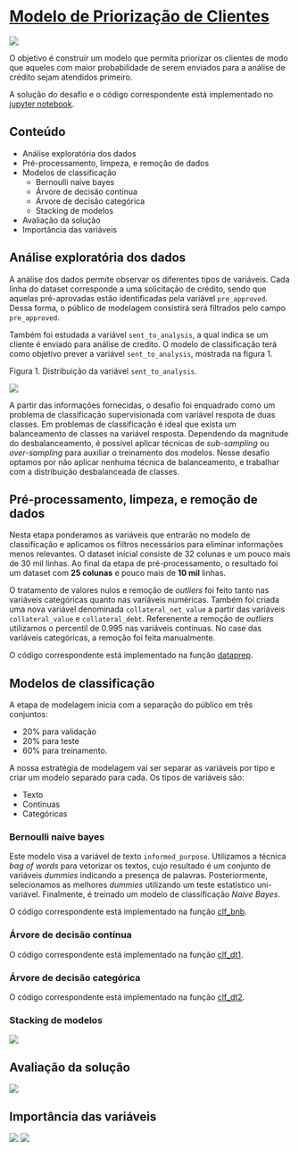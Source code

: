 # [Modelo de Priorização de Clientes](notebook/modelo_de_prioridade_clientes.ipynb)

![](figures/logo.png)

O objetivo é construir um modelo que permita priorizar os clientes de modo 
que aqueles com maior probabilidade de serem enviados para a análise de 
crédito sejam atendidos primeiro.

A solução do desafio e o código correspondente está implementado no
[jupyter notebook](notebook/modelo_de_prioridade_clientes.ipynb).

## Conteúdo

- Análise exploratória dos dados
- Pré-processamento, limpeza, e remoção de dados
- Modelos de classificação
  - Bernoulli naive bayes
  - Árvore de decisão contínua
  - Árvore de decisão categórica
  - Stacking de modelos
- Avaliação da solução
- Importância das variáveis

## Análise exploratória dos dados

A análise dos dados permite observar os diferentes tipos de variáveis.
Cada linha do dataset corresponde a uma solicitação de crédito, sendo
que aquelas pré-aprovadas estão identificadas pela variável `pre_approved`.
Dessa forma, o público de modelagem consistirá será filtrados
pelo campo `pre_approved`.

Também foi estudada a variável `sent_to_analysis`, a qual indica se um cliente
é enviado para análise de credito. O modelo de classificação terá como objetivo
prever a variável `sent_to_analysis`, mostrada na figura 1.


Figura 1. Distribuição da variável `sent_to_analysis`.

![](figures/fig1.png)

A partir das informações fornecidas, o desafio foi enquadrado como um
problema de classificação supervisionada com variável respota de duas classes.
Em problemas de classificação é ideal que exista um balanceamento de classes
na variável resposta. Dependendo da magnitude do desbalanceamento, é possivel
aplicar técnicas de _sub-sampling_ ou _over-sampling_ para auxiliar o
treinamento dos modelos. Nesse desafio optamos por não aplicar nenhuma técnica
de balanceamento, e trabalhar com a distribuição desbalanceada de classes. 

## Pré-processamento, limpeza, e remoção de dados

Nesta etapa ponderamos as variáveis que entrarão no modelo de classificação e 
aplicamos os filtros necessários para eliminar informações menos relevantes.
O dataset inicial consiste de 32 colunas e um pouco mais de 30 mil linhas. Ao final
da etapa de pré-processamento, o resultado foi um dataset com **25 colunas** e pouco mais
de **10 mil** linhas.

O tratamento de valores nulos e remoção de _outliers_ foi feito tanto nas variáveis 
categóricas quanto nas variáveis numéricas. Também foi criada uma nova variável denominada
`collateral_net_value` a partir das variáveis `collateral_value` e `collateral_debt`. 
Referenente a remoção de _outliers_ utilizamos o percentil de 0.995 nas variáveis
continuas. No case das variáveis categóricas, a remoção foi feita manualmente.

O código correspondente está implementado na função [dataprep](python/myutils.py#L8).

## Modelos de classificação

A etapa de modelagem inicia com a separação do público em três conjuntos:
- 20% para validação
- 20% para teste
- 60% para treinamento.

A nossa estratégia de modelagem vai ser separar as variáveis por tipo e criar
um modelo separado para cada. Os tipos de variáveis são:
- Texto
- Contínuas
- Categóricas

### Bernoulli naive bayes
Este modelo visa a variável de texto `informed_purpose`. Utilizamos a técnica
_bag of words_ para vetorizar os textos, cujo resultado é um conjunto de variáveis 
_dummies_ indicando a presença de palavras. Posteriormente, selecionamos as melhores
_dummies_ utilizando um teste estatístico uni-variável. Finalmente, é treinado um
modelo de classificação _Naive Bayes_.

O código correspondente está implementado na função [clf_bnb](python/modelos.py#L12-L30). 

### Árvore de decisão contínua
O código correspondente está implementado na função [clf_dt1](python/modelos.py#L33-L41). 

### Árvore de decisão categórica
O código correspondente está implementado na função [clf_dt2](python/modelos.py#L44-L76). 

### Stacking de modelos
![](figures/fig2.png)

## Avaliação da solução
![](figures/fig3.png)
## Importância das variáveis
![](figures/fig4.png)
![](figures/fig5.png)
